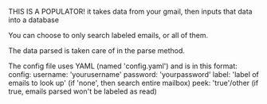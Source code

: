 THIS IS A POPULATOR!
it takes data from your gmail, then inputs that data into a database

You can choose to only search labeled emails, or all of them.

The data parsed is taken care of in the parse method.



The config file uses YAML (named 'config.yaml') and is in this format:
config:
  username: 'yourusername'
  password: 'yourpassword'
  label: 'label of emails to look up' (if 'none', then search entire mailbox)
  peek: 'true'/other (if true, emails parsed won't be labeled as read)
